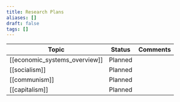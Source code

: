 ```yaml
---
title: Research Plans
aliases: []
draft: false
tags: []
---
```


| Topic                         | Status  | Comments |
| ----------------------------- | ------- | -------- |
| [[economic_systems_overview]] | Planned |          |
| [[socialism]]                 | Planned |          |
| [[communism]]                 | Planned |          |
| [[capitalism]]                | Planned |          |
